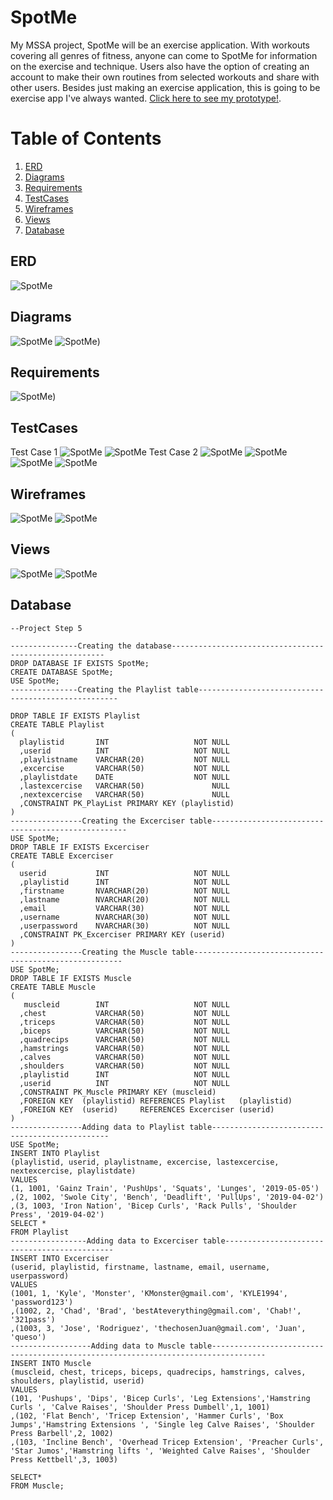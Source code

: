 # SpotMe
My MSSA project,  SpotMe will be an exercise application. With workouts covering all genres of fitness, anyone can come to SpotMe for information on  the exercise and technique. Users also have the option of creating an account to make their own routines from selected workouts and share with other users. Besides just making an exercise application, this is going to be exercise app I've always wanted. 
 [Click here to see my prototype!](https://spotme.azurewebsites.net/).
# Table of Contents
1. [ERD](https://github.com/JAVENT12/SpotMe#erd)
2. [Diagrams](https://github.com/JAVENT12/SpotMe#diagrams)
3. [Requirements](https://github.com/JAVENT12/SpotMe#requirements)
4. [TestCases](https://github.com/JAVENT12/SpotMe#testcases)
5. [Wireframes](https://github.com/JAVENT12/SpotMe#wireframes)
6. [Views](https://github.com/JAVENT12/SpotMe#views)
7. [Database](https://github.com/JAVENT12/SpotMe#database)


## ERD
![SpotMe](ERD(New1).jpg)

## Diagrams
![SpotMe](SpotMeDiagram(3).JPG)
![SpotMe](SpotIdentityDiagram(1).JPG))


## Requirements
![SpotMe](RTM&TestPlanning(TC2).JPG))

## TestCases
Test Case 1
![SpotMe](Database1.JPG)
![SpotMe](Database2.JPG)
Test Case 2
![SpotMe](ViewExcercises(2).JPG)
![SpotMe](ViewExcercises(3).JPG)
![SpotMe](ViewDescription(1).JPG)
![SpotMe](ViewMuscles(3).JPG)

## Wireframes
![SpotMe](PlaylistPage.jpg)
![SpotMe](LoginPage.jpg)

## Views
![SpotMe](ViewRoles(1).JPG)
![SpotMe](FAQ(3).JPG)

## Database

````
--Project Step 5

---------------Creating the database-------------------------------------------------------
DROP DATABASE IF EXISTS SpotMe;
CREATE DATABASE SpotMe;
USE SpotMe;
---------------Creating the Playlist table----------------------------------------------------

DROP TABLE IF EXISTS Playlist
CREATE TABLE Playlist
(
  playlistid       INT                   NOT NULL
  ,userid          INT                   NOT NULL
  ,playlistname    VARCHAR(20)           NOT NULL
  ,excercise       VARCHAR(50)           NOT NULL
  ,playlistdate    DATE                  NOT NULL
  ,lastexcercise   VARCHAR(50)               NULL
  ,nextexcercise   VARCHAR(50)               NULL 
  ,CONSTRAINT PK_PlayList PRIMARY KEY (playlistid)
)
----------------Creating the Excerciser table---------------------------------------------------
USE SpotMe;
DROP TABLE IF EXISTS Excerciser
CREATE TABLE Excerciser
(
  userid           INT                   NOT NULL
  ,playlistid      INT                   NOT NULL 
  ,firstname       NVARCHAR(20)          NOT NULL
  ,lastname        NVARCHAR(20)          NOT NULL
  ,email           VARCHAR(30)           NOT NULL  
  ,username        NVARCHAR(30)          NOT NULL
  ,userpassword    NVARCHAR(30)          NOT NULL
  ,CONSTRAINT PK_Excerciser PRIMARY KEY (userid)
)
----------------Creating the Muscle table------------------------------------------------------
USE SpotMe;
DROP TABLE IF EXISTS Muscle
CREATE TABLE Muscle
(
   muscleid        INT                   NOT NULL  
  ,chest           VARCHAR(50)           NOT NULL
  ,triceps         VARCHAR(50)           NOT NULL
  ,biceps          VARCHAR(50)           NOT NULL
  ,quadrecips      VARCHAR(50)           NOT NULL
  ,hamstrings      VARCHAR(50)           NOT NULL
  ,calves          VARCHAR(50)           NOT NULL
  ,shoulders       VARCHAR(50)           NOT NULL
  ,playlistid      INT                   NOT NULL
  ,userid          INT                   NOT NULL 
  ,CONSTRAINT PK_Muscle PRIMARY KEY (muscleid)
  ,FOREIGN KEY  (playlistid) REFERENCES Playlist   (playlistid)
  ,FOREIGN KEY  (userid)     REFERENCES Excerciser (userid)
)
----------------Adding data to Playlist table-----------------------------------------------
USE SpotMe;
INSERT INTO Playlist
(playlistid, userid, playlistname, excercise, lastexcercise, nextexcercise, playlistdate)
VALUES
(1, 1001, 'Gainz Train', 'PushUps', 'Squats', 'Lunges', '2019-05-05')
,(2, 1002, 'Swole City', 'Bench', 'Deadlift', 'PullUps', '2019-04-02') 
,(3, 1003, 'Iron Nation', 'Bicep Curls', 'Rack Pulls', 'Shoulder Press', '2019-04-02') 
SELECT *
FROM Playlist
-----------------Adding data to Excerciser table---------------------------------------------
INSERT INTO Excerciser
(userid, playlistid, firstname, lastname, email, username, userpassword)
VALUES
(1001, 1, 'Kyle', 'Monster', 'KMonster@gmail.com', 'KYLE1994', 'password123')
,(1002, 2, 'Chad', 'Brad', 'bestAteverything@gmail.com', 'Chab!', '321pass')
,(1003, 3, 'Jose', 'Rodriguez', 'thechosenJuan@gmail.com', 'Juan', 'queso')
------------------Adding data to Muscle table----------------------------------------------------------------------------------
INSERT INTO Muscle
(muscleid, chest, triceps, biceps, quadrecips, hamstrings, calves, shoulders, playlistid, userid)
VALUES
(101, 'Pushups', 'Dips', 'Bicep Curls', 'Leg Extensions','Hamstring Curls ', 'Calve Raises', 'Shoulder Press Dumbell',1, 1001) 
,(102, 'Flat Bench', 'Tricep Extension', 'Hammer Curls', 'Box Jumps','Hamstring Extensions ', 'Single leg Calve Raises', 'Shoulder Press Barbell',2, 1002) 
,(103, 'Incline Bench', 'Overhead Tricep Extension', 'Preacher Curls', 'Star Jumos','Hamstring lifts ', 'Weighted Calve Raises', 'Shoulder Press Kettbell',3, 1003) 

SELECT*
FROM Muscle;

````
